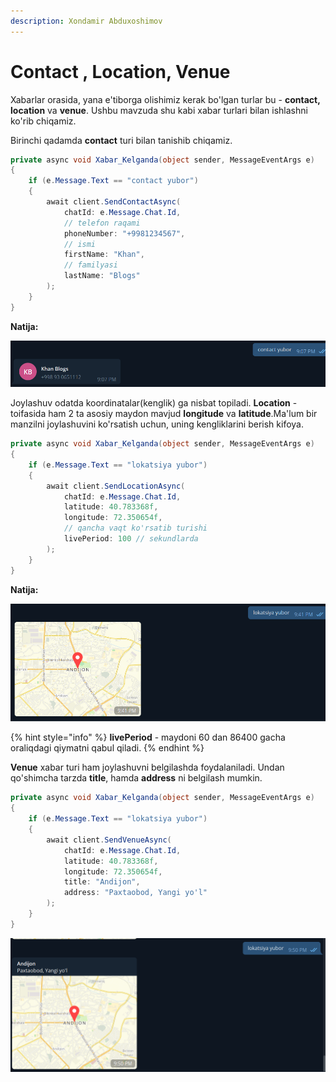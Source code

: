```yaml
---
description: Xondamir Abduxoshimov
---
```


# Contact , Location, Venue

Xabarlar orasida, yana e'tiborga olishimiz kerak bo'lgan turlar bu - **contact,** **location** va **venue**. Ushbu mavzuda shu kabi xabar turlari bilan ishlashni ko'rib chiqamiz.

Birinchi qadamda **contact** turi bilan tanishib chiqamiz.

```csharp
private async void Xabar_Kelganda(object sender, MessageEventArgs e)
{
    if (e.Message.Text == "contact yubor")
    {
        await client.SendContactAsync(
            chatId: e.Message.Chat.Id,
            // telefon raqami
            phoneNumber: "+9981234567",
            // ismi
            firstName: "Khan",
            // familyasi
            lastName: "Blogs"
        );
    }
}
```

**Natija:**

![](../../../.gitbook/assets/image%20%2850%29.png)

Joylashuv  odatda koordinatalar\(kenglik\) ga nisbat topiladi. **Location** - toifasida ham 2 ta asosiy maydon mavjud **longitude** va **latitude**.Ma'lum bir manzilni joylashuvini ko'rsatish uchun, uning kengliklarini berish kifoya.

```csharp
private async void Xabar_Kelganda(object sender, MessageEventArgs e)
{
    if (e.Message.Text == "lokatsiya yubor")
    {
        await client.SendLocationAsync(
            chatId: e.Message.Chat.Id,                                    
            latitude: 40.783368f,                                    
            longitude: 72.350654f,
            // qancha vaqt ko'rsatib turishi
            livePeriod: 100 // sekundlarda
        );
    }
}
```

**Natija:**

![](../../../.gitbook/assets/image%20%286%29.png)

{% hint style="info" %}
**livePeriod** - maydoni 60 dan 86400 gacha oraliqdagi qiymatni qabul qiladi.
{% endhint %}

**Venue** xabar turi ham joylashuvni belgilashda foydalaniladi. Undan qo'shimcha tarzda **title**, hamda **address** ni belgilash mumkin.

```csharp
private async void Xabar_Kelganda(object sender, MessageEventArgs e)
{
    if (e.Message.Text == "lokatsiya yubor")
    {
        await client.SendVenueAsync(
            chatId: e.Message.Chat.Id, 
            latitude: 40.783368f,                                    
            longitude: 72.350654f,
            title: "Andijon",
            address: "Paxtaobod, Yangi yo'l"
        );
    }
}
```

![](../../../.gitbook/assets/image%20%2880%29.png)

